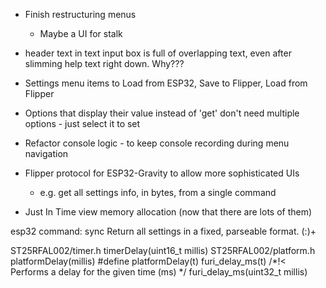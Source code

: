 * Finish restructuring menus
    * Maybe a UI for stalk
* header text in text input box is full of overlapping text, even after slimming help text right down. Why???
* Settings menu items to Load from ESP32, Save to Flipper, Load from Flipper

* Options that display their value instead of 'get' don't need multiple options - just select it to set
* Refactor console logic - to keep console recording during menu navigation
* Flipper protocol for ESP32-Gravity to allow more sophisticated UIs
    * e.g. get all settings info, in bytes, from a single command
* Just In Time view memory allocation (now that there are lots of them)

esp32 command: sync
Return all settings in a fixed, parseable format. (<syncItem>:<value>)+

ST25RFAL002/timer.h timerDelay(uint16_t millis)
ST25RFAL002/platform.h platformDelay(millis)
    #define platformDelay(t) furi_delay_ms(t) /*!< Performs a delay for the given time (ms)    */
furi_delay_ms(uint32_t millis)
